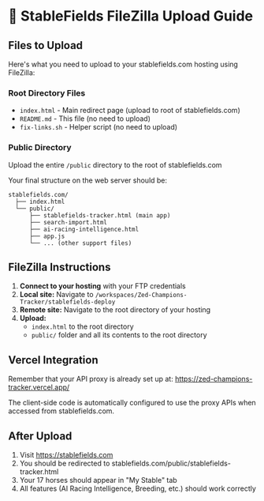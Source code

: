 # 🏇 StableFields FileZilla Upload Guide

## Files to Upload

Here's what you need to upload to your stablefields.com hosting using FileZilla:

### Root Directory Files
- `index.html` - Main redirect page (upload to root of stablefields.com)
- `README.md` - This file (no need to upload)
- `fix-links.sh` - Helper script (no need to upload)

### Public Directory
Upload the entire `/public` directory to the root of stablefields.com

Your final structure on the web server should be:
```
stablefields.com/
  ├── index.html
  └── public/
      ├── stablefields-tracker.html (main app)
      ├── search-import.html
      ├── ai-racing-intelligence.html
      ├── app.js
      └── ... (other support files)
```

## FileZilla Instructions

1. **Connect to your hosting** with your FTP credentials
2. **Local site:** Navigate to `/workspaces/Zed-Champions-Tracker/stablefields-deploy`
3. **Remote site:** Navigate to the root directory of your hosting
4. **Upload:** 
   - `index.html` to the root directory
   - `public/` folder and all its contents to the root directory

## Vercel Integration

Remember that your API proxy is already set up at:
https://zed-champions-tracker.vercel.app/

The client-side code is automatically configured to use the proxy APIs when accessed from stablefields.com.

## After Upload

1. Visit https://stablefields.com
2. You should be redirected to stablefields.com/public/stablefields-tracker.html
3. Your 17 horses should appear in "My Stable" tab
4. All features (AI Racing Intelligence, Breeding, etc.) should work correctly
